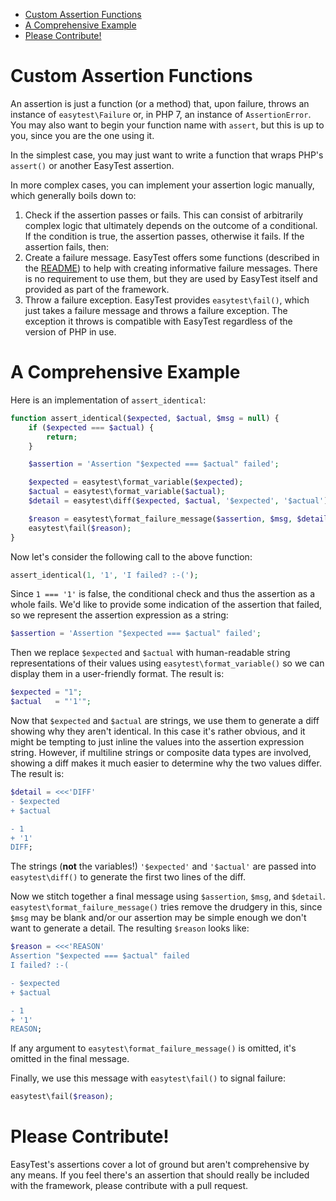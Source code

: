 - [Custom Assertion Functions](#custom-assertion-functions)
- [A Comprehensive Example](#a-comprehensive-example)
- [Please Contribute!](#please-contribute)


# Custom Assertion Functions

An assertion is just a function (or a method) that, upon failure, throws an
instance of `easytest\Failure` or, in PHP 7, an instance of `AssertionError`.
You may also want to begin your function name with `assert`, but this is up to
you, since you are the one using it.

In the simplest case, you may just want to write a function that wraps PHP's
`assert()` or another EasyTest assertion.

In more complex cases, you can implement your assertion logic manually, which
generally boils down to:

1. Check if the assertion passes or fails. This can consist of arbitrarily
   complex logic that ultimately depends on the outcome of a conditional. If
   the condition is true, the assertion passes, otherwise it fails. If the
   assertion fails, then:
2. Create a failure message. EasyTest offers some functions (described in the
   [README](https://github.com/gnarlyquack/easytest)) to help with creating
   informative failure messages. There is no requirement to use them, but they
   are used by EasyTest itself and provided as part of the framework.
3. Throw a failure exception. EasyTest provides `easytest\fail()`, which just
   takes a failure message and throws a failure exception. The exception it
   throws is compatible with EasyTest regardless of the version of PHP in use.


# A Comprehensive Example

Here is an implementation of `assert_identical`:

```php
function assert_identical($expected, $actual, $msg = null) {
    if ($expected === $actual) {
        return;
    }

    $assertion = 'Assertion "$expected === $actual" failed';

    $expected = easytest\format_variable($expected);
    $actual = easytest\format_variable($actual);
    $detail = easytest\diff($expected, $actual, '$expected', '$actual');

    $reason = easytest\format_failure_message($assertion, $msg, $detail);
    easytest\fail($reason);
}
```

Now let's consider the following call to the above function:

```php
assert_identical(1, '1', 'I failed? :-(');
```

Since `1 === '1'` is false, the conditional check and thus the assertion as a
whole fails. We'd like to provide some indication of the assertion that
failed, so we represent the assertion expression as a string:

```php
$assertion = 'Assertion "$expected === $actual" failed';
```

Then we replace `$expected` and `$actual` with human-readable string
representations of their values using `easytest\format_variable()` so we can
display them in a user-friendly format. The result is:

```php
$expected = "1";
$actual   = "'1'";
```

Now that `$expected` and `$actual` are strings, we use them to generate a diff
showing why they aren't identical. In this case it's rather obvious, and it
might be tempting to just inline the values into the assertion expression
string. However, if multiline strings or composite data types are involved,
showing a diff makes it much easier to determine why the two values differ.
The result is:

```php
$detail = <<<'DIFF'
- $expected
+ $actual

- 1
+ '1'
DIFF;
```

The strings (**not** the variables!) `'$expected'` and `'$actual'` are passed
into `easytest\diff()` to generate the first two lines of the diff.

Now we stitch together a final message using `$assertion`, `$msg`, and
`$detail`.  `easytest\format_failure_message()` tries remove the drudgery in
this, since `$msg` may be blank and/or our assertion may be simple enough we
don't want to generate a detail. The resulting `$reason` looks like:

```php
$reason = <<<'REASON'
Assertion "$expected === $actual" failed
I failed? :-(

- $expected
+ $actual

- 1
+ '1'
REASON;
```

If any argument to `easytest\format_failure_message()` is omitted, it's
omitted in the final message.

Finally, we use this message with `easytest\fail()` to signal failure:

```php
easytest\fail($reason);
```

# Please Contribute!

EasyTest's assertions cover a lot of ground but aren't comprehensive by any
means. If you feel there's an assertion that should really be included with
the framework, please contribute with a pull request.
